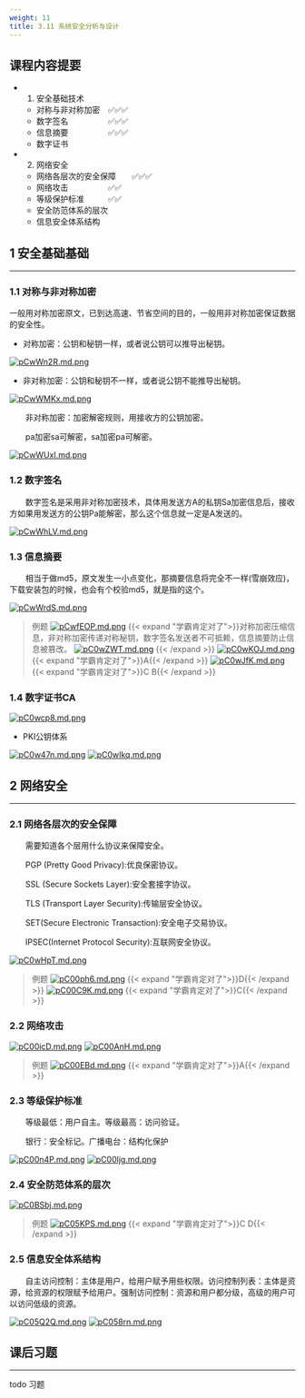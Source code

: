 ```yaml
---
weight: 11
title: 3.11 系统安全分析与设计
---
```

## 课程内容提要

- 1. 安全基础技术
  - 对称与非对称加密&emsp;✅✅✅
  - 数字签名&emsp;&emsp;&emsp;&emsp;&emsp;✅✅✅
  - 信息摘要&emsp;&emsp;&emsp;&emsp;&emsp;✅✅✅
  - 数字证书
- 2. 网络安全
  - 网络各层次的安全保障&emsp;&emsp;✅✅✅
  - 网络攻击&emsp;&emsp;&emsp;&emsp;&emsp;✅✅
  - 等级保护标准&emsp;&emsp;&emsp;✅✅
  - 安全防范体系的层次
  - 信息安全体系结构

## 1 安全基础基础

---

### 1.1 对称与非对称加密

一般用对称加密原文，已到达高速、节省空间的目的，一般用非对称加密保证数据的安全性。

- 对称加密：公钥和秘钥一样，或者说公钥可以推导出秘钥。

[![pCwWn2R.md.png](https://s1.ax1x.com/2023/06/29/pCwWn2R.md.png)](https://imgse.com/i/pCwWn2R)

- 非对称加密：公钥和秘钥不一样，或者说公钥不能推导出秘钥。

[![pCwWMKx.md.png](https://s1.ax1x.com/2023/06/29/pCwWMKx.md.png)](https://imgse.com/i/pCwWMKx)

&emsp;&emsp;非对称加密：加密解密规则，用接收方的公钥加密。

&emsp;&emsp;pa加密sa可解密，sa加密pa可解密。

[![pCwWUxI.md.png](https://s1.ax1x.com/2023/06/29/pCwWUxI.md.png)](https://imgse.com/i/pCwWUxI)

### 1.2 数字签名

&emsp;&emsp;数字签名是采用非对称加密技术，具体用发送方A的私钥Sa加密信息后，接收方如果用发送方的公钥Pa能解密，那么这个信息就一定是A发送的。

[![pCwWhLV.md.png](https://s1.ax1x.com/2023/06/29/pCwWhLV.md.png)](https://imgse.com/i/pCwWhLV)

### 1.3 信息摘要

&emsp;&emsp;相当于做md5，原文发生一小点变化，那摘要信息将完全不一样(雪崩效应)，下载安装包的时候，也会有个校验md5，就是指的这个。

[![pCwWrdS.md.png](https://s1.ax1x.com/2023/06/29/pCwWrdS.md.png)](https://imgse.com/i/pCwWrdS)

>例题
[![pCwfEOP.md.png](https://s1.ax1x.com/2023/06/29/pCwfEOP.md.png)](https://imgse.com/i/pCwfEOP)
{{< expand "学霸肯定对了">}}对称加密压缩信息，非对称加密传递对称秘钥，数字签名发送者不可抵赖，信息摘要防止信息被篡改。
[![pC0wZWT.md.png](https://s1.ax1x.com/2023/06/30/pC0wZWT.md.png)](https://imgse.com/i/pC0wZWT)
{{< /expand >}}
[![pC0wKOJ.md.png](https://s1.ax1x.com/2023/06/30/pC0wKOJ.md.png)](https://imgse.com/i/pC0wKOJ)
{{< expand "学霸肯定对了">}}A{{< /expand >}}
[![pC0wJfK.md.png](https://s1.ax1x.com/2023/06/30/pC0wJfK.md.png)](https://imgse.com/i/pC0wJfK)
{{< expand "学霸肯定对了">}}C B{{< /expand >}}

### 1.4 数字证书CA

[![pC0wcp8.md.png](https://s1.ax1x.com/2023/06/30/pC0wcp8.md.png)](https://imgse.com/i/pC0wcp8)

- PKI公钥体系

[![pC0w47n.md.png](https://s1.ax1x.com/2023/06/30/pC0w47n.md.png)](https://imgse.com/i/pC0w47n)
[![pC0wIkq.md.png](https://s1.ax1x.com/2023/06/30/pC0wIkq.md.png)](https://imgse.com/i/pC0wIkq)

## 2 网络安全

---

### 2.1 网络各层次的安全保障

&emsp;&emsp;需要知道各个层用什么协议来保障安全。

&emsp;&emsp;PGP (Pretty Good Privacy):优良保密协议。

&emsp;&emsp;SSL (Secure Sockets Layer):安全套接字协议。

&emsp;&emsp;TLS (Transport Layer Security):传输层安全协议。

&emsp;&emsp;SET(Secure Electronic Transaction):安全电子交易协议。

&emsp;&emsp;IPSEC(Internet Protocol Security):互联网安全协议。

[![pC0wHpT.md.png](https://s1.ax1x.com/2023/06/30/pC0wHpT.md.png)](https://imgse.com/i/pC0wHpT)

>例题
[![pC00ph6.md.png](https://s1.ax1x.com/2023/06/30/pC00ph6.md.png)](https://imgse.com/i/pC00ph6)
{{< expand "学霸肯定对了">}}D{{< /expand >}}
[![pC00C9K.md.png](https://s1.ax1x.com/2023/06/30/pC00C9K.md.png)](https://imgse.com/i/pC00C9K)
{{< expand "学霸肯定对了">}}C{{< /expand >}}

### 2.2 网络攻击

[![pC00icD.md.png](https://s1.ax1x.com/2023/06/30/pC00icD.md.png)](https://imgse.com/i/pC00icD)
[![pC00AnH.md.png](https://s1.ax1x.com/2023/06/30/pC00AnH.md.png)](https://imgse.com/i/pC00AnH)

>例题
[![pC00EBd.md.png](https://s1.ax1x.com/2023/06/30/pC00EBd.md.png)](https://imgse.com/i/pC00EBd)
{{< expand "学霸肯定对了">}}A{{< /expand >}}

### 2.3 等级保护标准

&emsp;&emsp;等级最低：用户自主。等级最高：访问验证。

&emsp;&emsp;银行：安全标记。广播电台：结构化保护

[![pC00n4P.md.png](https://s1.ax1x.com/2023/06/30/pC00n4P.md.png)](https://imgse.com/i/pC00n4P)
[![pC00ljg.md.png](https://s1.ax1x.com/2023/06/30/pC00ljg.md.png)](https://imgse.com/i/pC00ljg)

### 2.4 安全防范体系的层次

[![pC0BSbj.md.png](https://s1.ax1x.com/2023/06/30/pC0BSbj.md.png)](https://imgse.com/i/pC0BSbj)

>例题
[![pC05KPS.md.png](https://s1.ax1x.com/2023/06/30/pC05KPS.md.png)](https://imgse.com/i/pC05KPS)
{{< expand "学霸肯定对了">}}C D{{< /expand >}}

### 2.5 信息安全体系结构

&emsp;&emsp;自主访问控制：主体是用户，给用户赋予用些权限。访问控制列表：主体是资源，给资源的权限赋予给用户。强制访问控制：资源和用户都分级，高级的用户可以访问低级的资源。

[![pC05Q2Q.md.png](https://s1.ax1x.com/2023/06/30/pC05Q2Q.md.png)](https://imgse.com/i/pC05Q2Q)
[![pC058rn.md.png](https://s1.ax1x.com/2023/06/30/pC058rn.md.png)](https://imgse.com/i/pC058rn)

## 课后习题

---

todo 习题